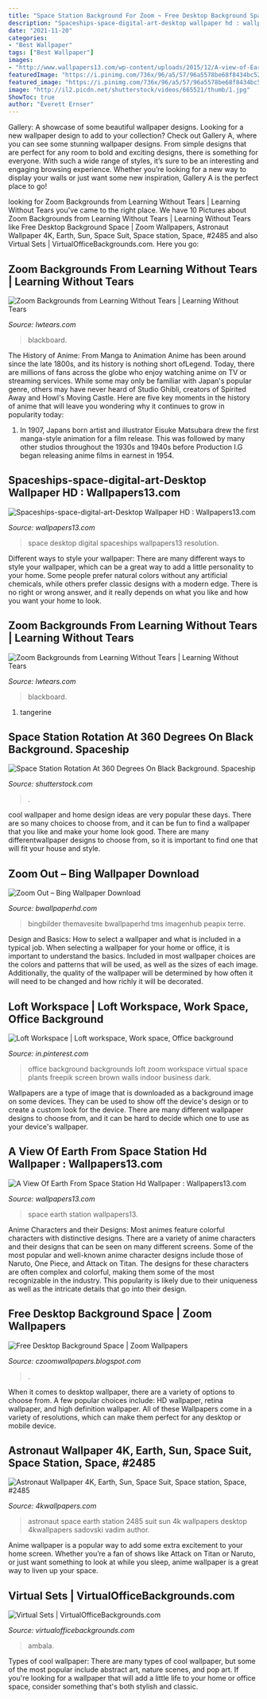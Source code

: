 ```yaml
---
title: "Space Station Background For Zoom ~ Free Desktop Background Space"
description: "Spaceships-space-digital-art-desktop wallpaper hd : wallpapers13.com"
date: "2021-11-20"
categories:
- "Best Wallpaper"
tags: ["Best Wallpaper"]
images:
- "http://www.wallpapers13.com/wp-content/uploads/2015/12/A-view-of-Earth-from-space-station-HD-wallpaper-1920x1200.jpg"
featuredImage: "https://i.pinimg.com/736x/96/a5/57/96a5578be68f8434bc521af97b920c04.jpg"
featured_image: "https://i.pinimg.com/736x/96/a5/57/96a5578be68f8434bc521af97b920c04.jpg"
image: "http://il2.picdn.net/shutterstock/videos/665521/thumb/1.jpg"
ShowToc: true
author: "Everett Ernser"
---
```



Gallery: A showcase of some beautiful wallpaper designs.
Looking for a new wallpaper design to add to your collection? Check out Gallery A, where you can see some stunning wallpaper designs. From simple designs that are perfect for any room to bold and exciting designs, there is something for everyone. With such a wide range of styles, it’s sure to be an interesting and engaging browsing experience. Whether you’re looking for a new way to display your walls or just want some new inspiration, Gallery A is the perfect place to go!
		
		
		
		
		
		
		
	

		
looking for Zoom Backgrounds from Learning Without Tears | Learning Without Tears you've came to the right place. We have 10 Pictures about Zoom Backgrounds from Learning Without Tears | Learning Without Tears like Free Desktop Background Space | Zoom Wallpapers, Astronaut Wallpaper 4K, Earth, Sun, Space Suit, Space station, Space, #2485 and also Virtual Sets | VirtualOfficeBackgrounds.com. Here you go:
		
    
## Zoom Backgrounds From Learning Without Tears | Learning Without Tears

<img loading=lazy src="https://www.lwtears.com/sites/default/files/Bloomscapes_blackboard.jpg" onerror="this.onerror=null;this.src='https://tse2.mm.bing.net/th?id=OIP.b5AkQsLTO_aSQCPgpz4xgQHaEK&amp;pid=15.1';" alt="Zoom Backgrounds from Learning Without Tears | Learning Without Tears">

_Source: lwtears.com_

>blackboard. 

	

The History of Anime: From Manga to Animation
Anime has been around since the late 1800s, and its history is nothing short ofLegend. Today, there are millions of fans across the globe who enjoy watching anime on TV or streaming services. While some may only be familiar with Japan's popular genre, others may have never heard of Studio Ghibli, creators of Spirited Away and Howl's Moving Castle. Here are five key moments in the history of anime that will leave you wondering why it continues to grow in popularity today:
1) In 1907, Japans born artist and illustrator Eisuke Matsubara drew the first manga-style animation for a film release. This was followed by many other studios throughout the 1930s and 1940s before Production I.G began releasing anime films in earnest in 1954.

    
## Spaceships-space-digital-art-Desktop Wallpaper HD : Wallpapers13.com

<img loading=lazy src="http://www.wallpapers13.com/wp-content/uploads/2015/12/Spaceships-space-digital-art-Desktop-Wallpaper-HD.jpg" onerror="this.onerror=null;this.src='https://tse4.mm.bing.net/th?id=OIP.zvRvPzDfQaBMedRVVr2D8gHaEo&amp;pid=15.1';" alt="Spaceships-space-digital-art-Desktop Wallpaper HD : Wallpapers13.com">

_Source: wallpapers13.com_

>space desktop digital spaceships wallpapers13 resolution. 

	

Different ways to style your wallpaper:
There are many different ways to style your wallpaper, which can be a great way to add a little personality to your home. Some people prefer natural colors without any artificial chemicals, while others prefer classic designs with a modern edge. There is no right or wrong answer, and it really depends on what you like and how you want your home to look.

    
## Zoom Backgrounds From Learning Without Tears | Learning Without Tears

<img loading=lazy src="https://www.lwtears.com/sites/default/files/Bloomscapes_blackboard_thumb.jpg" onerror="this.onerror=null;this.src='https://tse1.mm.bing.net/th?id=OIP.Nih754leVBKqWMcQVV9qdgAAAA&amp;pid=15.1';" alt="Zoom Backgrounds from Learning Without Tears | Learning Without Tears">

_Source: lwtears.com_

>blackboard. 

	

1. tangerine 

    
## Space Station Rotation At 360 Degrees On Black Background. Spaceship

<img loading=lazy src="http://il2.picdn.net/shutterstock/videos/665521/thumb/1.jpg" onerror="this.onerror=null;this.src='https://tse4.mm.bing.net/th?id=OIP.KJUAlvViX1deP0x_wmGTGQHaEL&amp;pid=15.1';" alt="Space Station Rotation At 360 Degrees On Black Background. Spaceship">

_Source: shutterstock.com_

>. 

	

cool wallpaper and home design ideas are very popular these days. There are so many choices to choose from, and it can be fun to find a wallpaper that you like and make your home look good. There are many differentwallpaper designs to choose from, so it is important to find one that will fit your house and style.

    
## Zoom Out – Bing Wallpaper Download

<img loading=lazy src="https://www.bwallpaperhd.com/wp-content/uploads/2018/08/ZoomOut-1024x576.jpg" onerror="this.onerror=null;this.src='https://tse1.mm.bing.net/th?id=OIP.rXt6vQOV3ChRpWp7Ai7DuwHaEK&amp;pid=15.1';" alt="Zoom Out – Bing Wallpaper Download">

_Source: bwallpaperhd.com_

>bingbilder themavesite bwallpaperhd tms imagenhub peapix terre. 

	

Design and Basics: How to select a wallpaper and what is included in a typical job.
When selecting a wallpaper for your home or office, it is important to understand the basics. Included in most wallpaper choices are the colors and patterns that will be used, as well as the sizes of each image. Additionally, the quality of the wallpaper will be determined by how often it will need to be changed and how richly it will be decorated.

    
## Loft Workspace | Loft Workspace, Work Space, Office Background

<img loading=lazy src="https://i.pinimg.com/736x/96/a5/57/96a5578be68f8434bc521af97b920c04.jpg" onerror="this.onerror=null;this.src='https://tse3.mm.bing.net/th?id=OIP.uWbn5cg8wPo5J0pHWlAoIQHaE7&amp;pid=15.1';" alt="Loft Workspace | Loft workspace, Work space, Office background">

_Source: in.pinterest.com_

>office background backgrounds loft zoom workspace virtual space plants freepik screen brown walls indoor business dark. 

	

Wallpapers are a type of image that is downloaded as a background image on some devices. They can be used to show off the device's design or to create a custom look for the device. There are many different wallpaper designs to choose from, and it can be hard to decide which one to use as your device's wallpaper.

    
## A View Of Earth From Space Station Hd Wallpaper : Wallpapers13.com

<img loading=lazy src="http://www.wallpapers13.com/wp-content/uploads/2015/12/A-view-of-Earth-from-space-station-HD-wallpaper-1920x1200.jpg" onerror="this.onerror=null;this.src='https://tse3.mm.bing.net/th?id=OIP.p9KiMu78jcXMBZJ4EyMdMgHaEo&amp;pid=15.1';" alt="A View Of Earth From Space Station Hd Wallpaper : Wallpapers13.com">

_Source: wallpapers13.com_

>space earth station wallpapers13. 

	

Anime Characters and their Designs: Most animes feature colorful characters with distinctive designs.
There are a variety of anime characters and their designs that can be seen on many different screens. Some of the most popular and well-known anime character designs include those of Naruto, One Piece, and Attack on Titan. The designs for these characters are often complex and colorful, making them some of the most recognizable in the industry. This popularity is likely due to their uniqueness as well as the intricate details that go into their design.

    
## Free Desktop Background Space | Zoom Wallpapers

<img loading=lazy src="http://3.bp.blogspot.com/-CJh0QKZVjBs/VVWzyk6hahI/AAAAAAAAH78/5icSqFTwwH8/s1600/free-wallpaper-free-art-wallpaper-space-exploration-1.jpg" onerror="this.onerror=null;this.src='https://tse2.mm.bing.net/th?id=OIP.hoLO6g-topWiEj9dvye6kgHaEr&amp;pid=15.1';" alt="Free Desktop Background Space | Zoom Wallpapers">

_Source: czoomwallpapers.blogspot.com_

>. 

	

When it comes to desktop wallpaper, there are a variety of options to choose from. A few popular choices include: HD wallpaper, retina wallpaper, and high definition wallpaper. All of these Wallpapers come in a variety of resolutions, which can make them perfect for any desktop or mobile device. 

    
## Astronaut Wallpaper 4K, Earth, Sun, Space Suit, Space Station, Space, #2485

<img loading=lazy src="https://4kwallpapers.com/images/wallpapers/astronaut-earth-sun-space-suit-space-station-space-1440x900-2485.jpg" onerror="this.onerror=null;this.src='https://tse2.mm.bing.net/th?id=OIP.XFPiuJ78TUKKeQ6Dw0L9oQHaEo&amp;pid=15.1';" alt="Astronaut Wallpaper 4K, Earth, Sun, Space Suit, Space station, Space, #2485">

_Source: 4kwallpapers.com_

>astronaut space earth station 2485 suit sun 4k wallpapers desktop 4kwallpapers sadovski vadim author. 

	

Anime wallpaper is a popular way to add some extra excitement to your home screen. Whether you’re a fan of shows like Attack on Titan or Naruto, or just want something to look at while you sleep, anime wallpaper is a great way to liven up your space.

    
## Virtual Sets | VirtualOfficeBackgrounds.com

<img loading=lazy src="http://virtualofficebackgrounds.com/wp-content/uploads/studio-1024x576.jpg" onerror="this.onerror=null;this.src='https://tse1.mm.bing.net/th?id=OIP.lG0d3SfzuyHPbFzGXzIkmQHaEK&amp;pid=15.1';" alt="Virtual Sets | VirtualOfficeBackgrounds.com">

_Source: virtualofficebackgrounds.com_

>ambala. 

	

Types of cool wallpaper:
There are many types of cool wallpaper, but some of the most popular include abstract art, nature scenes, and pop art. If you're looking for a wallpaper that will add a little life to your home or office space, consider something that's both stylish and classic.

